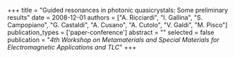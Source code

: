+++
title = "Guided resonances in photonic quasicrystals: Some preliminary results"
date = 2008-12-01
authors = ["A. Ricciardi", "I. Gallina", "S. Campopiano", "G. Castaldi", "A. Cusano", "A. Cutolo", "V. Galdi", "M. Pisco"]
publication_types = ['paper-conference']
abstract = ""
selected = false
publication = "*4th Workshop on Metamaterials and Special Materials for Electromagnetic Applications and TLC*"
+++

